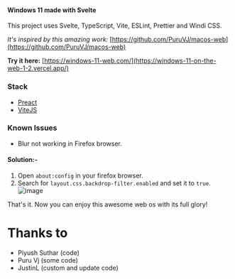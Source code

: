 #### Windows 11 made with Svelte

This project uses Svelte, TypeScript, Vite, ESLint, Prettier and Windi CSS.

*It's inspired by this amazing work:* [https://github.com/PuruVJ/macos-web](https://github.com/PuruVJ/macos-web)

**Try it here:** [https://windows-11-web.com/](https://windows-11-on-the-web-1-2.vercel.app/)

### Stack

- [Preact](https://preactjs.com/)
- [ViteJS](http://vitejs.dev/)

### Known Issues

- Blur not working in Firefox browser.

#### Solution:-

1. Open `about:config` in your firefox browser.
2. Search for `layout.css.backdrop-filter.enabled` and set it to `true`.
   <img src="https://i.ibb.co/RbmX1NN/image.png" alt="image" border="0">

That's it. Now you can enjoy this awesome web os with its full glory!
 
 # Thanks to
 - Piyush Suthar (code)
 - Puru Vj (some code)
 - JustinL (custom and update code)
